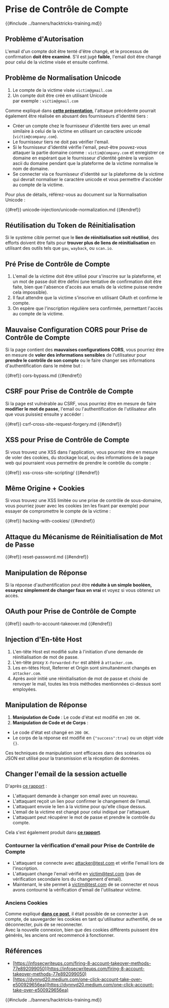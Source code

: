 # Prise de Contrôle de Compte

{{#include ../banners/hacktricks-training.md}}

## **Problème d'Autorisation**

L'email d'un compte doit être tenté d'être changé, et le processus de confirmation **doit être examiné**. S'il est jugé **faible**, l'email doit être changé pour celui de la victime visée et ensuite confirmé.

## **Problème de Normalisation Unicode**

1. Le compte de la victime visée `victim@gmail.com`
2. Un compte doit être créé en utilisant Unicode\
par exemple : `vićtim@gmail.com`

Comme expliqué dans [**cette présentation**](https://www.youtube.com/watch?v=CiIyaZ3x49c), l'attaque précédente pourrait également être réalisée en abusant des fournisseurs d'identité tiers :

- Créer un compte chez le fournisseur d'identité tiers avec un email similaire à celui de la victime en utilisant un caractère unicode (`vićtim@company.com`).
- Le fournisseur tiers ne doit pas vérifier l'email.
- Si le fournisseur d'identité vérifie l'email, peut-être pouvez-vous attaquer la partie domaine comme : `victim@ćompany.com` et enregistrer ce domaine en espérant que le fournisseur d'identité génère la version ascii du domaine pendant que la plateforme de la victime normalise le nom de domaine.
- Se connecter via ce fournisseur d'identité sur la plateforme de la victime qui devrait normaliser le caractère unicode et vous permettre d'accéder au compte de la victime.

Pour plus de détails, référez-vous au document sur la Normalisation Unicode :

{{#ref}}
unicode-injection/unicode-normalization.md
{{#endref}}

## **Réutilisation du Token de Réinitialisation**

Si le système cible permet que le **lien de réinitialisation soit réutilisé**, des efforts doivent être faits pour **trouver plus de liens de réinitialisation** en utilisant des outils tels que `gau`, `wayback`, ou `scan.io`.

## **Pré Prise de Contrôle de Compte**

1. L'email de la victime doit être utilisé pour s'inscrire sur la plateforme, et un mot de passe doit être défini (une tentative de confirmation doit être faite, bien que l'absence d'accès aux emails de la victime puisse rendre cela impossible).
2. Il faut attendre que la victime s'inscrive en utilisant OAuth et confirme le compte.
3. On espère que l'inscription régulière sera confirmée, permettant l'accès au compte de la victime.

## **Mauvaise Configuration CORS pour Prise de Contrôle de Compte**

Si la page contient des **mauvaises configurations CORS**, vous pourriez être en mesure de **voler des informations sensibles** de l'utilisateur pour **prendre le contrôle de son compte** ou le faire changer ses informations d'authentification dans le même but :

{{#ref}}
cors-bypass.md
{{#endref}}

## **CSRF pour Prise de Contrôle de Compte**

Si la page est vulnérable au CSRF, vous pourriez être en mesure de faire **modifier le mot de passe**, l'email ou l'authentification de l'utilisateur afin que vous puissiez ensuite y accéder :

{{#ref}}
csrf-cross-site-request-forgery.md
{{#endref}}

## **XSS pour Prise de Contrôle de Compte**

Si vous trouvez une XSS dans l'application, vous pourriez être en mesure de voler des cookies, du stockage local, ou des informations de la page web qui pourraient vous permettre de prendre le contrôle du compte :

{{#ref}}
xss-cross-site-scripting/
{{#endref}}

## **Même Origine + Cookies**

Si vous trouvez une XSS limitée ou une prise de contrôle de sous-domaine, vous pourriez jouer avec les cookies (en les fixant par exemple) pour essayer de compromettre le compte de la victime :

{{#ref}}
hacking-with-cookies/
{{#endref}}

## **Attaque du Mécanisme de Réinitialisation de Mot de Passe**

{{#ref}}
reset-password.md
{{#endref}}

## **Manipulation de Réponse**

Si la réponse d'authentification peut être **réduite à un simple booléen, essayez simplement de changer faux en vrai** et voyez si vous obtenez un accès.

## OAuth pour Prise de Contrôle de Compte

{{#ref}}
oauth-to-account-takeover.md
{{#endref}}

## Injection d'En-tête Host

1. L'en-tête Host est modifié suite à l'initiation d'une demande de réinitialisation de mot de passe.
2. L'en-tête proxy `X-Forwarded-For` est altéré à `attacker.com`.
3. Les en-têtes Host, Referrer et Origin sont simultanément changés en `attacker.com`.
4. Après avoir initié une réinitialisation de mot de passe et choisi de renvoyer le mail, toutes les trois méthodes mentionnées ci-dessus sont employées.

## Manipulation de Réponse

1. **Manipulation de Code** : Le code d'état est modifié en `200 OK`.
2. **Manipulation de Code et de Corps** :
- Le code d'état est changé en `200 OK`.
- Le corps de la réponse est modifié en `{"success":true}` ou un objet vide `{}`.

Ces techniques de manipulation sont efficaces dans des scénarios où JSON est utilisé pour la transmission et la réception de données.

## Changer l'email de la session actuelle

D'après [ce rapport](https://dynnyd20.medium.com/one-click-account-take-over-e500929656ea) :

- L'attaquant demande à changer son email avec un nouveau.
- L'attaquant reçoit un lien pour confirmer le changement de l'email.
- L'attaquant envoie le lien à la victime pour qu'elle clique dessus.
- L'email de la victime est changé pour celui indiqué par l'attaquant.
- L'attaquant peut récupérer le mot de passe et prendre le contrôle du compte.

Cela s'est également produit dans [**ce rapport**](https://dynnyd20.medium.com/one-click-account-take-over-e500929656ea).

### Contourner la vérification d'email pour Prise de Contrôle de Compte
- L'attaquant se connecte avec attacker@test.com et vérifie l'email lors de l'inscription.
- L'attaquant change l'email vérifié en victim@test.com (pas de vérification secondaire lors du changement d'email).
- Maintenant, le site permet à victim@test.com de se connecter et nous avons contourné la vérification d'email de l'utilisateur victime.

### Anciens Cookies

Comme expliqué [**dans ce post**](https://medium.com/@niraj1mahajan/uncovering-the-hidden-vulnerability-how-i-found-an-authentication-bypass-on-shopifys-exchange-cc2729ea31a9), il était possible de se connecter à un compte, de sauvegarder les cookies en tant qu'utilisateur authentifié, de se déconnecter, puis de se reconnecter.\
Avec la nouvelle connexion, bien que des cookies différents puissent être générés, les anciens ont recommencé à fonctionner.

## Références

- [https://infosecwriteups.com/firing-8-account-takeover-methods-77e892099050](https://infosecwriteups.com/firing-8-account-takeover-methods-77e892099050)
- [https://dynnyd20.medium.com/one-click-account-take-over-e500929656ea](https://dynnyd20.medium.com/one-click-account-take-over-e500929656ea)

{{#include ../banners/hacktricks-training.md}}
